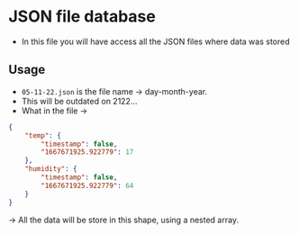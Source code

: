 # JSON file database

- In this file you will have access all the JSON files where data was stored

## Usage

- `05-11-22.json` is the file name -> day-month-year.
- This will be outdated on 2122...
- What in the file ->
```json
{
    "temp": {
        "timestamp": false,
        "1667671925.922779": 17
    },
    "humidity": {
        "timestamp": false,
        "1667671925.922779": 64
    }
}
```
-> All the data will be store in this shape, using a nested array.

